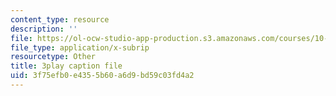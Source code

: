 ```yaml
---
content_type: resource
description: ''
file: https://ol-ocw-studio-app-production.s3.amazonaws.com/courses/10-34-numerical-methods-applied-to-chemical-engineering-fall-2015/3f75efb0e4355b60a6d9bd59c03fd4a2_KkN_Dk3E2yw.vtt
file_type: application/x-subrip
resourcetype: Other
title: 3play caption file
uid: 3f75efb0-e435-5b60-a6d9-bd59c03fd4a2
---
```

